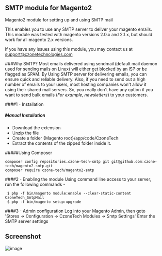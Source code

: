 ## SMTP module for Magento2
Magento2 module for setting up and using SMTP mail

This enables you to use any SMTP server to deliver your magento emails. This module was tested with magento versions 2.0.x and 2.1.x, but should work for all magento 2.x versions.

If you have any issues using this module, you may contact us at support@czonetechnologies.com

###Why SMTP?
Most emails delivered using sendmail (default mail daemon used for sending mails on Linux) will either get blocked by an ISP or be flagged as SPAM. 
By Using SMTP server for delivering emails, you can ensure quick and reliable delivery. Also, if you need to send out a high number of emails to your users, most hosting companies won't allow it using their shared mail servers. So, you really don't have any option if you want to send bulk emails (_For example, newsletters_) to your customers.

####1 - Installation
##### Manual Installation

 * Download the extension
 * Unzip the file
 * Create a folder {Magento root}/app/code/CzoneTech
 * Extract the contents of the zipped folder inside it.


#####Using Composer

```
composer config repositories.czone-tech-smtp git git@github.com:czone-tech/magento2-smtp.git
composer require czone-tech/magento2-smtp
```

####2 -  Enabling the module
Using command line access to your server, run the following commands -
```
 $ php -f bin/magento module:enable --clear-static-content CzoneTech_SmtpMail
 $ php -f bin/magento setup:upgrade
```

####3 - Admin configuration
Log into your Magento Admin, then goto 
'Stores -> Configuration -> CzoneTech Modules -> Smtp Settings' 
Enter the SMTP server settings

## Screenshot
![image](https://cloud.githubusercontent.com/assets/1729518/18911185/372d6b4c-8599-11e6-926b-bca83dc0b266.png)

